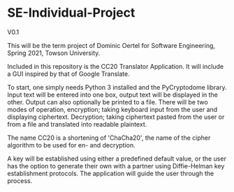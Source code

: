 # SE-Individual-Project

V0.1

This will be the term project of Dominic Oertel for Software Engineering, Spring 2021, Towson University.

Included in this repository is the CC20 Translator Application. It will include a GUI inspired by that of Google Translate.

To start, one simply needs Python 3 installed and the PyCryptodome library. Input text will be entered into one box, output text will be displayed in the other. Output can also optionally be printed to a file. There will be two modes of operation, encryption; taking keyboard input from the user and displaying ciphertext. Decryption; taking ciphertext pasted from the user or from a file and translated into readable plaintext.

The name CC20 is a shortening of 'ChaCha20', the name of the cipher algorithm to be used for en- and decryption. 

A key will be established using either a predefined default value, or the user has the option to generate their own with a partner using Diffie-Helman key establishment protocols. The application will guide the user through the process.